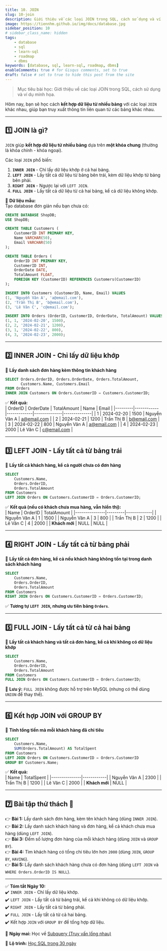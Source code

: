 ```yaml
---
title: 10. JOIN
slug: 10-join
description: Giới thiệu về các loại JOIN trong SQL, cách sử dụng và ví dụ minh họa.
image: https://tiennhm.github.io/img/docs/database.jpg
sidebar_position: 10
# sidebar_class_name: hidden
tags:
    - database
    - sql
    - learn-sql
    - roadmap
    - dbms
keywords: [database, sql, learn-sql, roadmap, dbms]
enableComments: true # for Gisqus comments, set to true
draft: false # set to true to hide this post from the site
---
```


> Mục tiêu bài học: Giới thiệu về các loại JOIN trong SQL, cách sử dụng và ví dụ minh họa.

Hôm nay, bạn sẽ học cách **kết hợp dữ liệu từ nhiều bảng** với các loại `JOIN` khác nhau, giúp bạn truy xuất thông tin liên quan từ các bảng khác nhau.

---

## **1️⃣ JOIN là gì?**  
`JOIN` giúp **kết hợp dữ liệu từ nhiều bảng** dựa trên **một khóa chung** (thường là khóa chính - khóa ngoại).  

Các loại `JOIN` phổ biến:  
1. **`INNER JOIN`** - Chỉ lấy dữ liệu khớp ở cả hai bảng.  
2. **`LEFT JOIN`** - Lấy tất cả dữ liệu từ bảng bên trái, kèm dữ liệu khớp từ bảng bên phải.  
3. **`RIGHT JOIN`** - Ngược lại với `LEFT JOIN`.  
4. **`FULL JOIN`** - Lấy tất cả dữ liệu từ cả hai bảng, kể cả dữ liệu không khớp.  

📌 **Dữ liệu mẫu:**  
Tạo database đơn giản nếu bạn chưa có:  
```sql
CREATE DATABASE ShopDB;
USE ShopDB;

CREATE TABLE Customers (
    CustomerID INT PRIMARY KEY,
    Name VARCHAR(50),
    Email VARCHAR(50)
);

CREATE TABLE Orders (
    OrderID INT PRIMARY KEY,
    CustomerID INT,
    OrderDate DATE,
    TotalAmount FLOAT,
    FOREIGN KEY (CustomerID) REFERENCES Customers(CustomerID)
);

INSERT INTO Customers (CustomerID, Name, Email) VALUES
(1, 'Nguyễn Văn A', 'a@email.com'),
(2, 'Trần Thị B', 'b@email.com'),
(3, 'Lê Văn C', 'c@email.com');

INSERT INTO Orders (OrderID, CustomerID, OrderDate, TotalAmount) VALUES
(1, 1, '2024-02-20', 1500),
(2, 2, '2024-02-21', 1200),
(3, 1, '2024-02-22', 800),
(4, 3, '2024-02-23', 2000);
```

---

## **2️⃣ INNER JOIN - Chỉ lấy dữ liệu khớp**  
📌 **Lấy danh sách đơn hàng kèm thông tin khách hàng**  
```sql
SELECT Orders.OrderID, Orders.OrderDate, Orders.TotalAmount, 
       Customers.Name, Customers.Email
FROM Orders
INNER JOIN Customers ON Orders.CustomerID = Customers.CustomerID;
```

✅ **Kết quả:**  
| OrderID | OrderDate  | TotalAmount | Name         | Email        |
|---------|------------|-------------|--------------|--------------|
| 1       | 2024-02-20 | 1500        | Nguyễn Văn A | a@email.com  |
| 2       | 2024-02-21 | 1200        | Trần Thị B   | b@email.com  |
| 3       | 2024-02-22 | 800         | Nguyễn Văn A | a@email.com  |
| 4       | 2024-02-23 | 2000        | Lê Văn C     | c@email.com  |

---

## **3️⃣ LEFT JOIN - Lấy tất cả từ bảng trái**  
📌 **Lấy tất cả khách hàng, kể cả người chưa có đơn hàng**  
```sql
SELECT 
    Customers.Name, 
    Orders.OrderID, 
    Orders.TotalAmount
FROM Customers
LEFT JOIN Orders ON Customers.CustomerID = Orders.CustomerID;
```

✅ **Kết quả (nếu có khách chưa mua hàng, vẫn hiển thị):**  
| Name          | OrderID | TotalAmount |
|---------------|---------|-------------|
| Nguyễn Văn A  | 1       | 1500        |
| Nguyễn Văn A  | 3       | 800         |
| Trần Thị B    | 2       | 1200        |
| Lê Văn C      | 4       | 2000        |
| **Khách mới** | NULL    | NULL        |

---

## **4️⃣ RIGHT JOIN - Lấy tất cả từ bảng phải**  
📌 **Lấy tất cả đơn hàng, kể cả nếu khách hàng không tồn tại trong danh sách khách hàng**  
```sql
SELECT 
    Customers.Name, 
    Orders.OrderID, 
    Orders.TotalAmount
FROM Customers
RIGHT JOIN Orders ON Customers.CustomerID = Orders.CustomerID;
```

✅ **Tương tự `LEFT JOIN`, nhưng ưu tiên bảng `Orders`**.  

---

## **5️⃣ FULL JOIN - Lấy tất cả từ cả hai bảng**  
📌 **Lấy tất cả khách hàng và tất cả đơn hàng, kể cả khi không có dữ liệu khớp**  
```sql
SELECT 
    Customers.Name, 
    Orders.OrderID, 
    Orders.TotalAmount
FROM Customers
FULL JOIN Orders ON Customers.CustomerID = Orders.CustomerID;
```

🚨 **Lưu ý:** `FULL JOIN` không được hỗ trợ trên MySQL (nhưng có thể dùng `UNION` để thay thế).  

---

## **6️⃣ Kết hợp JOIN với GROUP BY**  
📌 **Tính tổng tiền mà mỗi khách hàng đã chi tiêu**  
```sql
SELECT 
    Customers.Name, 
    SUM(Orders.TotalAmount) AS TotalSpent
FROM Customers
LEFT JOIN Orders ON Customers.CustomerID = Orders.CustomerID
GROUP BY Customers.Name;
```

✅ **Kết quả:**  
| Name          | TotalSpent |
|---------------|------------|
| Nguyễn Văn A  | 2300       |
| Trần Thị B    | 1200       |
| Lê Văn C      | 2000       |
| **Khách mới** | NULL       |

---

## **7️⃣ Bài tập thử thách 🚀**  
👉 **Bài 1:** Lấy danh sách đơn hàng, kèm tên khách hàng (dùng `INNER JOIN`).  
👉 **Bài 2:** Lấy danh sách khách hàng và đơn hàng, kể cả khách chưa mua hàng (dùng `LEFT JOIN`).  
👉 **Bài 3:** Đếm số lượng đơn hàng của mỗi khách hàng (dùng `JOIN` và `GROUP BY`).  
👉 **Bài 4:** Tìm khách hàng có tổng chi tiêu lớn hơn `2000` (dùng `JOIN`, `GROUP BY`, `HAVING`).  
👉 **Bài 5:** Lấy danh sách khách hàng chưa có đơn hàng (dùng `LEFT JOIN` và `WHERE Orders.OrderID IS NULL`).  

---

✅ **Tóm tắt Ngày 10:**  
✔️ `INNER JOIN` - Chỉ lấy dữ liệu khớp.  
✔️ `LEFT JOIN` - Lấy tất cả từ bảng trái, kể cả khi không có dữ liệu khớp.  
✔️ `RIGHT JOIN` - Lấy tất cả từ bảng phải.  
✔️ `FULL JOIN` - Lấy tất cả từ cả hai bảng.  
✔️ Kết hợp `JOIN` với `GROUP BY` để tổng hợp dữ liệu.  

🚀 **Ngày mai:** Học về [Subquery (Truy vấn lồng nhau)](11.%20Subquery.md)

📌 **Lộ trình:** [Học SQL trong 30 ngày](00.%2030-Day%20SQL%20Learning%20Roadmap.md)